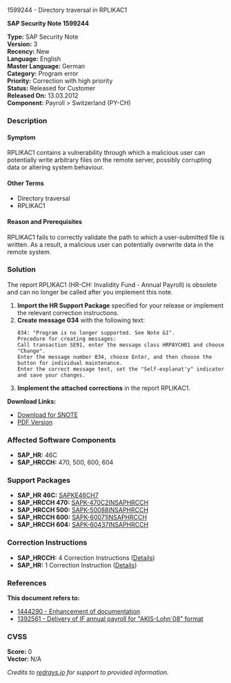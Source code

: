 1599244 - Directory traversal in RPLIKAC1

**SAP Security Note 1599244**

**Type:** SAP Security Note  
**Version:** 3  
**Recency:** New  
**Language:** English  
**Master Language:** German  
**Category:** Program error  
**Priority:** Correction with high priority  
**Status:** Released for Customer  
**Released On:** 13.03.2012  
**Component:** Payroll > Switzerland (PY-CH)

### Description

#### Symptom
RPLIKAC1 contains a vulnerability through which a malicious user can potentially write arbitrary files on the remote server, possibly corrupting data or altering system behaviour.

#### Other Terms
- Directory traversal
- RPLIKAC1

#### Reason and Prerequisites
RPLIKAC1 fails to correctly validate the path to which a user-submitted file is written. As a result, a malicious user can potentially overwrite data in the remote system.

### Solution
The report RPLIKAC1 (HR-CH: Invalidity Fund - Annual Payroll) is obsolete and can no longer be called after you implement this note.

1. **Import the HR Support Package** specified for your release or implement the relevant correction instructions.
2. **Create message 034** with the following text:
    ```
    034: "Program is no longer supported. See Note &1". 
    Procedure for creating messages:
    Call transaction SE91, enter the message class HRPAYCH01 and choose "Change".
    Enter the message number 034, choose Enter, and then choose the button for individual maintenance.
    Enter the correct message text, set the "Self-explanat'y" indicator and save your changes.
    ```
3. **Implement the attached corrections** in the report RPLIKAC1.

**Download Links:**
- [Download for SNOTE](https://notesdownloads.sap.com/note/0040000009494192017)
- [PDF Version](https://userapps.support.sap.com/sap/support/sfm/notes/print/0001599244?language=en-US&token=8EBC6C6C29E860EC8B0922ACCA2E237B)

### Affected Software Components
- **SAP_HR:** 46C
- **SAP_HRCCH:** 470, 500, 600, 604

### Support Packages
- **SAP_HR 46C:** [SAPKE46CH7](https://me.sap.com/supportpackage/SAPKE46CH7)
- **SAP_HRCCH 470:** [SAPK-470C2INSAPHRCCH](https://me.sap.com/supportpackage/SAPK-470C2INSAPHRCCH)
- **SAP_HRCCH 500:** [SAPK-50088INSAPHRCCH](https://me.sap.com/supportpackage/SAPK-50088INSAPHRCCH)
- **SAP_HRCCH 600:** [SAPK-60071INSAPHRCCH](https://me.sap.com/supportpackage/SAPK-60071INSAPHRCCH)
- **SAP_HRCCH 604:** [SAPK-60437INSAPHRCCH](https://me.sap.com/supportpackage/SAPK-60437INSAPHRCCH)

### Correction Instructions
- **SAP_HRCCH:** 4 Correction Instructions ([Details](https://me.sap.com/corrins/0001599244/6479))
- **SAP_HR:** 1 Correction Instruction ([Details](https://me.sap.com/corrins/0001599244/2))

### References
**This document refers to:**
- [1444290 - Enhancement of documentation](https://me.sap.com/notes/1444290)
- [1392561 - Delivery of IF annual payroll for "AKIS-Lohn`08" format](https://me.sap.com/notes/1392561)

### CVSS
**Score:** 0  
**Vector:** N/A

*Credits to [redrays.io](https://redrays.io) for support to provided information.*